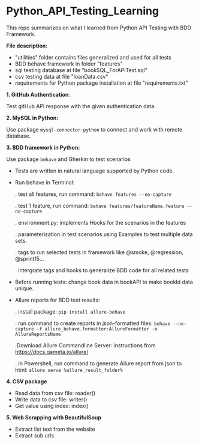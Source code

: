 # Python_API_Testing_Learning
This repo summarizes on what I learned from Python API Testing with BDD Framework.

 **File description:**
 
 - "utilities" folder contains files generalized and used for all tests
 - BDD behave framework in folder "features"
 - sql testing database at file "bookSQL_ForAPITest.sql"
 - csv testing data at file "loanData.csv"
 - requirements for Python package installation at file "requirements.txt"
 
 
**1. GitHub Authentication**:
 
Test gitHub API response with the given authentication data. 

**2. MySQL in Python:**
  
  Use package `mysql-connector-python` to connect and work with remote database.

**3. BDD framework in Python:**

Use package `behave` and Gherkin to test scenarios

 - Tests are written in natural language supported by Python code.

- Run behave in Terminal: 

    . test all features, run command: `behave features --no-capture`

    . test 1 feature, run command: `behave features/featureName.feature --no-capture`

    . environment.py: implements Hooks for the scenarios in the features
    
    . parameterization in test scenarios using Examples to test multiple data sets.
    
    . tags to run selected tests in framework like @smoke, @regression, @sprint15...
    
    . intergrate tags and hooks to generalize BDD code for all related tests

- Before running tests: change book data in bookAPI to make bookId data unique. 

- Allure reports for BDD test results: 

    . install package: `pip install allure-behave`
    
    . run command to create reports in json-formatted files: `behave --no-capture -f allure_behave.formatter:AllureFormatter -o AllureReportsName`

    .Download Allure Commandline Server: instructions from https://docs.qameta.io/allure/
    
    . In Powershell, run command to generate Allure report from json to html: `allure serve %allure_result_folder%`
 
 **4. CSV package**
 - Read data from csv file: reader()
 - Write data to csv file: writer()
 - Get value using index: index()
 
 **5. Web Scrapping with BeautifulSoup**
 - Extract list text from the website
 - Extract sub urls
 
